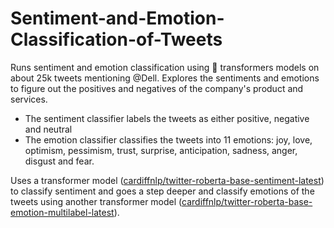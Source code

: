 # Sentiment-and-Emotion-Classification-of-Tweets

Runs sentiment and emotion classification using 🤗 transformers models on about 25k tweets mentioning @Dell. Explores the sentiments and emotions to figure out the positives and negatives of the company's product and services.

* The sentiment classifier labels the tweets as either positive, negative and neutral
* The emotion classifier classifies the tweets into 11 emotions: joy, love, optimism, pessimism, trust, surprise, anticipation, sadness, anger, disgust and fear.

Uses a transformer model ([cardiffnlp/twitter-roberta-base-sentiment-latest](https://huggingface.co/cardiffnlp/twitter-roberta-base-sentiment-latest)) to classify sentiment and goes a step deeper and classify emotions of the tweets using another transformer model ([cardiffnlp/twitter-roberta-base-emotion-multilabel-latest](https://huggingface.co/cardiffnlp/twitter-roberta-base-emotion-multilabel-latest)).  
